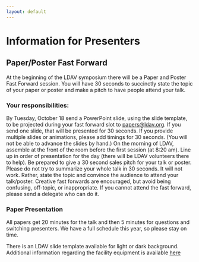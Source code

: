 ```yaml
---
layout: default
---
```


# Information for Presenters

## Paper/Poster Fast Forward

At the beginning of the LDAV symposium there will be a Paper and Poster Fast
Forward session. You will have 30 seconds to succinctly state the topic of your
paper or poster and make a pitch to have people attend your talk.

### Your responsibilities:

By Tuesday, October 18 send a PowerPoint slide, using the slide template, to be projected during your fast forward slot to papers@ldav.org. If you send one slide, that will be presented for 30 seconds. If you provide multiple slides or animations, please add timings for 30 seconds. (You will not be able to advance the slides by hand.)
On the morning of LDAV, assemble at the front of the room before the first session (at 8:20 am).
Line up in order of presentation for the day (there will be LDAV volunteers there to help).
Be prepared to give a 30 second sales pitch for your talk or poster.
Please do not try to summarize your whole talk in 30 seconds. It will not work. Rather, state the topic and convince the audience to attend your talk/poster. Creative fast forwards are encouraged, but avoid being confusing, off-topic, or inappropriate.
If you cannot attend the fast forward, please send a delegate who can do it.

### Paper Presentation

All papers get 20 minutes for the talk and then 5 minutes for questions and switching presenters. We have a full schedule this year, so please stay on time.

There is an LDAV slide template available for light or dark background.
Additional information regarding the facility equipment is available
[here](http://ieeevis.org/year/2016/info/presenter-information/speakers-and-presenters)

